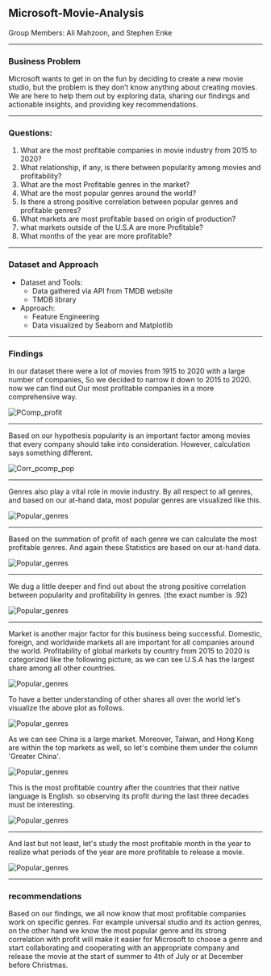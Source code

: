## Microsoft-Movie-Analysis

Group Members: Ali Mahzoon, and Stephen Enke

---
### Business Problem
Microsoft wants to get in on the fun by deciding to create a new movie studio, but the problem is they don’t know anything about creating movies. We are here to help them out by exploring data, sharing our findings and actionable insights, and providing key recommendations.

---

### Questions:
1. What are the most profitable companies in movie industry from 2015 to 2020?
2. What relationship, if any, is there between popularity among movies and profitability?
3. What are the most Profitable genres in the market?
4. What are the most popular genres around the world?
5. Is there a strong positive correlation between popular genres and profitable genres?
6. What markets are most profitable based on origin of production?
7. what markets outside of the U.S.A are more Profitable?
8. What months of the year are more profitable?

---

### Dataset and Approach
* Dataset and Tools:
   * Data gathered via API from TMDB website
   * TMDB library
* Approach:
   * Feature Engineering
   * Data visualized by Seaborn and Matplotlib
---

### Findings
In our dataset there were a lot of movies from 1915 to 2020 with a large number of companies, So we decided to narrow it down to 2015 to 2020. now we can find out Our most profitable companies in a more comprehensive way.

![PComp_profit](/Users/Ali/Downloads/PComp_Profit_Bar.png "Profitable Companies")

---

Based on our hypothesis popularity is an important factor among movies that every company should take into consideration. However, calculation says something different.

 ![Corr_pcomp_pop](/Users/Ali/Downloads/Profit+Pop_Scatter.png "Correlation between most profitable companies and popularity of movies")

 ---

 Genres also play a vital role in movie industry. By all respect to all genres, and based on our at-hand data, most popular genres are visualized like this.

 ![Popular_genres](/Users/Ali/Downloads/I2.png "Popular Genres")

---
Based on the summation of profit of each genre we can calculate the most profitable genres. And again these Statistics are based on our at-hand data.

![Popular_genres](/Users/Ali/Downloads/I1.png "Profitable Genres")

---
We dug a little deeper and find out about the strong positive correlation between popularity and profitability in genres. (the exact number is .92)

![Popular_genres](/Users/Ali/Downloads/I3.png "Correlation between Profit and popularity")

---
Market is another major factor for this business being successful. Domestic, foreign, and worldwide markets all are important for all companies around the world. Profitability of global markets by country from 2015 to 2020 is categorized like the following picture, as we can see U.S.A has the largest share among all other countries.

![Popular_genres](/Users/Ali/Downloads/44.png "Profitability of global markets by country from 2015 to 2020")


To have a better understanding of other shares all over the world let's visualize the above plot as follows.

![Popular_genres](/Users/Ali/Downloads/55.png "Profitability of global markets by country from 2015 to 2020 except USA")


As we can see China is a large market. Moreover, Taiwan, and Hong Kong are within the top markets as well, so let's combine them under the column 'Greater China'.

![Popular_genres](/Users/Ali/Downloads/66.png "Profitability of global markets by country from 2015 to 2020 except USA ")

This is the most profitable country after the countries that their native language is English. so observing its profit during the last three decades must be interesting.

 ![Popular_genres](/Users/Ali/Downloads/77.png "Profitability of global markets by country from 2015 to 2020 except USA ")

 ---
 And last but not least, let's study the most profitable month in the year to realize what periods of the year are more profitable to release a movie.

![Popular_genres](/Users/Ali/Downloads/MY.png "Profitability of global markets by country from 2015 to 2020 except USA ")

---
### recommendations
Based on our findings, we all now know that most profitable companies work on specific genres. For example universal studio and its action genres, on the other hand we know the most popular genre and its strong correlation with profit will make it easier for Microsoft to choose a genre and start collaborating and cooperating with an appropriate company and release the movie at the start of summer to 4th of July or at December before Christmas.
